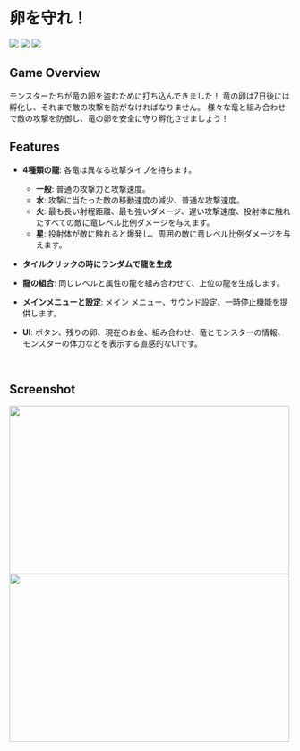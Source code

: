 # 卵を守れ！
<img src ="https://img.shields.io/badge/Windows-0078D6?style=for-the-badge&logo=windows&logoColor=white"> <img src="https://img.shields.io/badge/Unity-FFFFFF?style=for-the-badge&logo=Unity&logoColor=black"> <img src="https://img.shields.io/badge/c%23-%23239120.svg?style=for-the-badge&logo=c-sharp&logoColor=white"> 

## Game Overview

モンスターたちが竜の卵を盗むために打ち込んできました！ 竜の卵は7日後には孵化し、それまで敵の攻撃を防がなければなりません。 様々な竜と組み合わせで敵の攻撃を防御し、竜の卵を安全に守り孵化させましょう！


## Features
- **4種類の龍**: 各竜は異なる攻撃タイプを持ちます。
  - **一般**: 普通の攻撃力と攻撃速度。
  - **水**: 攻撃に当たった敵の移動速度の減少、普通な攻撃速度。
  - **火**: 最も長い射程距離、最も強いダメージ、遅い攻撃速度、投射体に触れたすべての敵に竜レベル比例ダメージを与えます。
  - **星**: 投射体が敵に触れると爆発し、周囲の敵に竜レベル比例ダメージを与えます。

- **タイルクリックの時にランダムで龍を生成**
  
- **龍の組合**: 同じレベルと属性の龍を組み合わせて、上位の龍を生成します。
  
- **メインメニューと設定**: メイン メニュー、サウンド設定、一時停止機能を提供します。

- **UI**: ボタン、残りの卵、現在のお金、組み合わせ、竜とモンスターの情報、モンスターの体力などを表示する直感的なUIです。

<br />

## Screenshot
<img src="https://github.com/user-attachments/assets/c7d4f561-efb4-4ab0-aae5-ac03d2e68a3b" width="500" height="300"/>
<img src="https://github.com/user-attachments/assets/4e4d38ad-7d49-436b-ab9e-5aa7e7db80f3" width="500" height="300"/>
